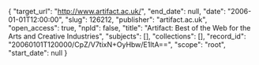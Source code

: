 {
  "target_url": "http://www.artifact.ac.uk/", 
  "end_date": null, 
  "date": "2006-01-01T12:00:00", 
  "slug": 126212, 
  "publisher": "artifact.ac.uk", 
  "open_access": true, 
  "npld": false, 
  "title": "Artifact: Best of the Web for the Arts and Creative Industries", 
  "subjects": [], 
  "collections": [], 
  "record_id": "20060101T120000/CpZ/V7tixN+OyHbw/E1ltA==", 
  "scope": "root", 
  "start_date": null
}

